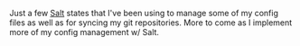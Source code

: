 Just a few [Salt](https://github.com/saltstack/salt/) states that I've been using to manage some of my config files as well as for syncing my git repositories. More to come as I implement more of my config management w/ Salt.
